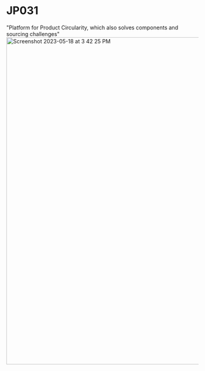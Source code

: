 # JP031
"Platform for Product Circularity, which also solves components and  sourcing challenges"
<img width="858" alt="Screenshot 2023-05-18 at 3 42 25 PM" src="https://github.com/madkuchinmayarao/JP031/assets/132749274/8fff8c1b-6ab1-47ba-90e3-41bbef385a9f">
